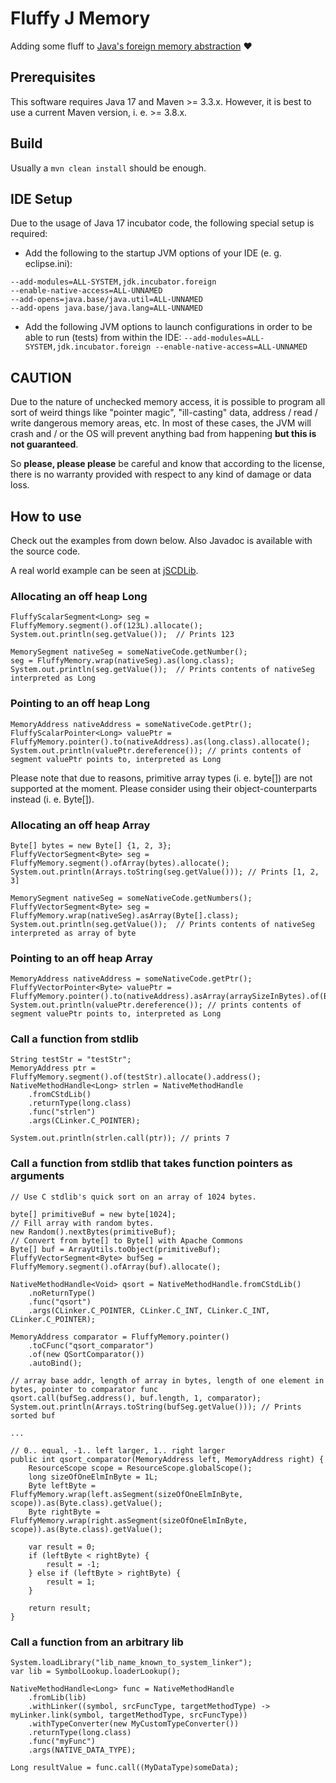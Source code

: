 # Fluffy J Memory
Adding some fluff to [Java's foreign memory abstraction](https://openjdk.org/jeps/412) ❤

## Prerequisites
This software requires Java 17 and Maven >= 3.3.x. However, it is best to use a current Maven version, i. e. >= 3.8.x.

## Build
Usually a `mvn clean install` should be enough.

## IDE Setup
Due to the usage of Java 17 incubator code, the following special setup is required:  
* Add the following to the startup JVM options of your IDE (e. g. eclipse.ini):

```
--add-modules=ALL-SYSTEM,jdk.incubator.foreign
--enable-native-access=ALL-UNNAMED
--add-opens=java.base/java.util=ALL-UNNAMED
--add-opens java.base/java.lang=ALL-UNNAMED
```
* Add the following JVM options to launch configurations in order to be able to run (tests) from within the IDE:
```--add-modules=ALL-SYSTEM,jdk.incubator.foreign --enable-native-access=ALL-UNNAMED```

## CAUTION
Due to the nature of unchecked memory access, it is possible to program all sort of weird things like "pointer magic", "ill-casting" data, address / read / write dangerous memory areas, etc. In most of these cases, the JVM will crash and / or the OS will prevent anything bad from happening **but this is not guaranteed**.  
  
So **please, please please** be careful and know that according to the license, there is no warranty provided with respect to any kind of damage or data loss.

## How to use
Check out the examples from down below. Also Javadoc is available with the source code.  
  
A real world example can be seen at [jSCDLib](https://github.com/itemis/jscdlib).

### Allocating an off heap Long

```
FluffyScalarSegment<Long> seg = FluffyMemory.segment().of(123L).allocate();
System.out.println(seg.getValue());  // Prints 123
  
MemorySegment nativeSeg = someNativeCode.getNumber();
seg = FluffyMemory.wrap(nativeSeg).as(long.class);
System.out.println(seg.getValue());  // Prints contents of nativeSeg interpreted as Long
```

### Pointing to an off heap Long

```
MemoryAddress nativeAddress = someNativeCode.getPtr();
FluffyScalarPointer<Long> valuePtr = FluffyMemory.pointer().to(nativeAddress).as(long.class).allocate();
System.out.println(valuePtr.dereference()); // prints contents of segment valuePtr points to, interpreted as Long
```
  
Please note that due to reasons, primitive array types (i. e. byte[]) are not supported at the moment. Please consider using their object-counterparts instead (i. e. Byte[]).
  
### Allocating an off heap Array

```
Byte[] bytes = new Byte[] {1, 2, 3};
FluffyVectorSegment<Byte> seg = FluffyMemory.segment().ofArray(bytes).allocate();
System.out.println(Arrays.toString(seg.getValue())); // Prints [1, 2, 3]
  
MemorySegment nativeSeg = someNativeCode.getNumbers();
FluffyVectorSegment<Byte> seg = FluffyMemory.wrap(nativeSeg).asArray(Byte[].class);
System.out.println(seg.getValue());  // Prints contents of nativeSeg interpreted as array of byte
```

### Pointing to an off heap Array

```
MemoryAddress nativeAddress = someNativeCode.getPtr();
FluffyVectorPointer<Byte> valuePtr = FluffyMemory.pointer().to(nativeAddress).asArray(arraySizeInBytes).of(Byte[].class).allocate();
System.out.println(valuePtr.dereference()); // prints contents of segment valuePtr points to, interpreted as Long
```

### Call a function from stdlib  
  
```
String testStr = "testStr";
MemoryAddress ptr = FluffyMemory.segment().of(testStr).allocate().address();
NativeMethodHandle<Long> strlen = NativeMethodHandle
    .fromCStdLib()
    .returnType(long.class)
    .func("strlen")
    .args(CLinker.C_POINTER);
  
System.out.println(strlen.call(ptr)); // prints 7
```
  
### Call a function from stdlib that takes function pointers as arguments  
  
```
// Use C stdlib's quick sort on an array of 1024 bytes.
  
byte[] primitiveBuf = new byte[1024];
// Fill array with random bytes.
new Random().nextBytes(primitiveBuf);
// Convert from byte[] to Byte[] with Apache Commons
Byte[] buf = ArrayUtils.toObject(primitiveBuf);
FluffyVectorSegment<Byte> bufSeg = FluffyMemory.segment().ofArray(buf).allocate();
  
NativeMethodHandle<Void> qsort = NativeMethodHandle.fromCStdLib()
    .noReturnType()
    .func("qsort")
    .args(CLinker.C_POINTER, CLinker.C_INT, CLinker.C_INT, CLinker.C_POINTER);
  
MemoryAddress comparator = FluffyMemory.pointer()
    .toCFunc("qsort_comparator")
    .of(new QSortComparator())
    .autoBind();
  
// array base addr, length of array in bytes, length of one element in bytes, pointer to comparator func
qsort.call(bufSeg.address(), buf.length, 1, comparator);
System.out.println(Arrays.toString(bufSeg.getValue())); // Prints sorted buf
  
...
  
// 0.. equal, -1.. left larger, 1.. right larger
public int qsort_comparator(MemoryAddress left, MemoryAddress right) {
    ResourceScope scope = ResourceScope.globalScope();
    long sizeOfOneElmInByte = 1L;
    Byte leftByte = FluffyMemory.wrap(left.asSegment(sizeOfOneElmInByte, scope)).as(Byte.class).getValue();
    Byte rightByte = FluffyMemory.wrap(right.asSegment(sizeOfOneElmInByte, scope)).as(Byte.class).getValue();
  
    var result = 0;
    if (leftByte < rightByte) {
        result = -1;
    } else if (leftByte > rightByte) {
        result = 1;
    }
  
    return result;
}
```

### Call a function from an arbitrary lib  
  
```
System.loadLibrary("lib_name_known_to_system_linker");
var lib = SymbolLookup.loaderLookup();
  
NativeMethodHandle<Long> func = NativeMethodHandle
    .fromLib(lib)
    .withLinker((symbol, srcFuncType, targetMethodType) -> myLinker.link(symbol, targetMethodType, srcFuncType))
    .withTypeConverter(new MyCustomTypeConverter())
    .returnType(long.class)
    .func("myFunc")
    .args(NATIVE_DATA_TYPE);
  
Long resultValue = func.call((MyDataType)someData);
```
